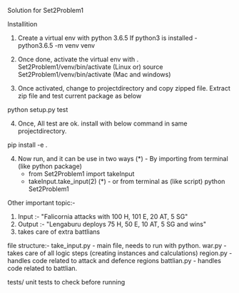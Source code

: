 
Solution for Set2Problem1

Installition
1) Create a virtual env with python 3.6.5
    If python3 is installed - python3.6.5 -m venv venv
2) Once done, activate the virtual env with
  . Set2Problem1/venv/bin/activate (Linux or)
  source Set2Problem1/venv/bin/activate (Mac and windows)

3) Once activated, change to projectdirectory and copy zipped file.
  Extract zip file and test current package as below
  <!-- (checks for python version, dependecies and tests) -->

  python setup.py test

4) Once, All test are ok. install with below command in same projectdirectory.

  pip install -e .

4) Now run, and it can be use in two ways
  (*) - By importing from terminal (like python package)
    - from Set2Problem1 import takeInput
    - takeInput.take_input(2)
  (*) - or from terminal as (like script)
    python Set2Problem1

Other important topic:-
1) Input :- "Falicornia attacks with 100 H, 101 E, 20 AT, 5 SG"
2) Output :- "Lengaburu deploys 75 H, 50 E, 10 AT, 5 SG and wins"
3) takes care of extra battlians

file structure:-
take_input.py - main file, needs to run with python.
war.py - takes care of all logic steps (creating instances and calculations)
region.py - handles code related to attack and defence regions
battlian.py - handles code related to battlian.

tests/
unit tests to check before running
